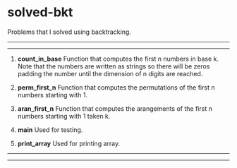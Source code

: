 # solved-bkt
Problems that I solved using backtracking.

------------------------------------------------------------------------------
------------------------------------------------------------------------------

1.	**count_in_base**
	Function that computes the first n numbers in base k. Note that the
	numbers are written as strings so there will be zeros padding the number
	until the dimension of n digits are reached. 

2.  **perm_first_n**
	Function that computes the permutations of the first n numbers starting
	with 1.

3. 	**aran_first_n**
	Function that computes the arangements of the first n numbers starting
	with 1 taken k.

4. **main**
	Used for testing.

5. **print_array**
	Used for printing array.

------------------------------------------------------------------------------
------------------------------------------------------------------------------
